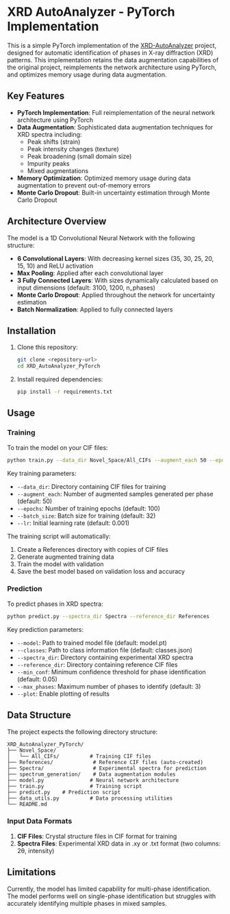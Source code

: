 # XRD AutoAnalyzer - PyTorch Implementation

This is a simple PyTorch implementation of the [XRD-AutoAnalyzer](https://github.com/njszym/XRD-AutoAnalyzer) project, designed for automatic identification of phases in X-ray diffraction (XRD) patterns. This implementation retains the data augmentation capabilities of the original project, reimplements the network architecture using PyTorch, and optimizes memory usage during data augmentation.

## Key Features

- **PyTorch Implementation**: Full reimplementation of the neural network architecture using PyTorch
- **Data Augmentation**: Sophisticated data augmentation techniques for XRD spectra including:
  - Peak shifts (strain)
  - Peak intensity changes (texture)
  - Peak broadening (small domain size)
  - Impurity peaks
  - Mixed augmentations
- **Memory Optimization**: Optimized memory usage during data augmentation to prevent out-of-memory errors
- **Monte Carlo Dropout**: Built-in uncertainty estimation through Monte Carlo Dropout

## Architecture Overview

The model is a 1D Convolutional Neural Network with the following structure:

- **6 Convolutional Layers**: With decreasing kernel sizes (35, 30, 25, 20, 15, 10) and ReLU activation
- **Max Pooling**: Applied after each convolutional layer
- **3 Fully Connected Layers**: With sizes dynamically calculated based on input dimensions (default: 3100, 1200, n_phases)
- **Monte Carlo Dropout**: Applied throughout the network for uncertainty estimation
- **Batch Normalization**: Applied to fully connected layers

## Installation

1. Clone this repository:
   ```bash
   git clone <repository-url>
   cd XRD_AutoAnalyzer_PyTorch
   ```

2. Install required dependencies:
   ```bash
   pip install -r requirements.txt
   ```

## Usage

### Training

To train the model on your CIF files:

```bash
python train.py --data_dir Novel_Space/All_CIFs --augment_each 50 --epochs 100
```

Key training parameters:
- `--data_dir`: Directory containing CIF files for training
- `--augment_each`: Number of augmented samples generated per phase (default: 50)
- `--epochs`: Number of training epochs (default: 100)
- `--batch_size`: Batch size for training (default: 32)
- `--lr`: Initial learning rate (default: 0.001)

The training script will automatically:
1. Create a References directory with copies of CIF files
2. Generate augmented training data
3. Train the model with validation
4. Save the best model based on validation loss and accuracy

### Prediction

To predict phases in XRD spectra:

```bash
python predict.py --spectra_dir Spectra --reference_dir References
```

Key prediction parameters:
- `--model`: Path to trained model file (default: model.pt)
- `--classes`: Path to class information file (default: classes.json)
- `--spectra_dir`: Directory containing experimental XRD spectra
- `--reference_dir`: Directory containing reference CIF files
- `--min_conf`: Minimum confidence threshold for phase identification (default: 0.05)
- `--max_phases`: Maximum number of phases to identify (default: 3)
- `--plot`: Enable plotting of results

## Data Structure

The project expects the following directory structure:

```
XRD_AutoAnalyzer_PyTorch/
├── Novel_Space/
│   └── All_CIFs/          # Training CIF files
├── References/             # Reference CIF files (auto-created)
├── Spectra/                # Experimental spectra for prediction
├── spectrum_generation/    # Data augmentation modules
├── model.py               # Neural network architecture
├── train.py               # Training script
├── predict.py    # Prediction script
├── data_utils.py          # Data processing utilities
└── README.md
```

### Input Data Formats

1. **CIF Files**: Crystal structure files in CIF format for training
2. **Spectra Files**: Experimental XRD data in .xy or .txt format (two columns: 2θ, intensity)

## Limitations

Currently, the model has limited capability for multi-phase identification. The model performs well on single-phase identification but struggles with accurately identifying multiple phases in mixed samples.
